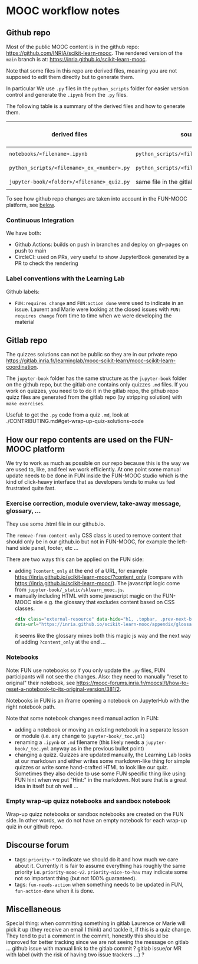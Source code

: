 # MOOC workflow notes

## Github repo

Most of the public MOOC content is in the github repo:
https://github.com/INRIA/scikit-learn-mooc. The rendered version of the
`main` branch is at: https://inria.github.io/scikit-learn-mooc.

Note that some files in this repo are derived files, meaning you are not
supposed to edit them directly but to generate them.

In particular We use `.py` files in the `python_scripts` folder for easier
version control and generate the `.ipynb` from the `.py` files.

The following table is a summary of the derived files and how to generate them.

| derived files                              | source files                                | command to generate |
| ------------------------------------------ | ------------------------------------------- | ------------------- |
| `notebooks/<filename>.ipynb`               | `python_scripts/<filename.py>`              | `make notebooks`    |
| `python_scripts/<filename>_ex_<number>.py` | `python_scripts/<filename>_sol_<number.py>` | `make exercises`    |
| `jupyter-book/<folder>/<filename>_quiz.py` | same file in the gitlab repo                | `make quizzes`      |

To see how github repo changes are taken into account in the FUN-MOOC platform,
see [below](#how-our-repo-contents-are-used-on-the-fun-mooc-platform).

### Continuous Integration

We have both:
- Github Actions: builds on push in branches and deploy on gh-pages on push to
  main
- CircleCI: used on PRs, very useful to show JupyterBook generated by a PR to
  check the rendering

### Label conventions with the Learning Lab

Github labels:
- `FUN:requires change` and `FUN:action done` were used to indicate in an
  issue. Laurent and Marie were looking at the closed issues with `FUN:
  requires change` from time to time when we were developing the material

## Gitlab repo

The quizzes solutions can not be public so they are in our private repo
https://gitlab.inria.fr/learninglab/mooc-scikit-learn/mooc-scikit-learn-coordination.

The `jupyter-book` folder has the same structure as the `jupyter-book` folder
on the github repo, but the gitlab one contains only quizzes `.md` files. If
you work on quizzes, you need to to do it in the gitlab repo, the github repo
quizz files are generated from the gitlab repo (by stripping solution) with
`make exercises`.

Useful: to get the `.py` code from a quiz `.md`, look at
./CONTRIBUTING.md#get-wrap-up-quiz-solutions-code

## How our repo contents are used on the FUN-MOOC platform

We try to work as much as possible on our repo because this is the way we are
used to, like, and feel we work efficiently. At one point some manual update
needs to be done in FUN inside the FUN-MOOC studio which is the kind of
click-heavy interface that as developers tends to make us feel frustrated quite
fast.

### Exercise correction, module overview, take-away message, glossary, ...

They use some .html file in our github.io.

The `remove-from-content-only` CSS class is used to remove content that should
only be in our github.io but not in FUN-MOOC, for example the left-hand side
panel, footer, etc ...

There are two ways this can be applied on the FUN side:
- adding `?content_only` at the end of a URL, for example
  https://inria.github.io/scikit-learn-mooc/?content_only (compare with
  https://inria.github.io/scikit-learn-mooc/). The javascript logic come from
  `jupyter-book/_static/sklearn_mooc.js`.
- manually including HTML with some javascript magic on the FUN-MOOC side e.g.
  the glossary that excludes content based on CSS classes.
  ```html
  <div class="external-resource" data-hide="h1, .topbar, .prev-next-bottom, .footer, .site-navigation, .headerlink"
  data-url="https://inria.github.io/scikit-learn-mooc/appendix/glossary.html?content_only">
  ```
  it seems like the glossary mixes both this magic js way and the next way
  of adding `?content_only` at the end ...

### Notebooks

Note: FUN use notebooks so if you only update the `.py` files, FUN participants
will not see the changes. Also: they need to manually "reset to original" their
notebook, see
https://mooc-forums.inria.fr/moocsl/t/how-to-reset-a-notebook-to-its-original-version/381/2.

Notebooks in FUN is an iframe opening a notebook on JupyterHub with the right
notebook path.

Note that some notebook changes need manual action in FUN:

- adding a notebook or moving an existing notebook in a separate lesson or
  module (i.e. any change to `jupyter-book/_toc.yml`)
- renaming a `.ipynb` or `.md` filename (this likely needs a
  `jupyter-book/_toc.yml` anyway as in the previous bullet point)
- changing a quizz. Quizzes are updated manually, the Learning Lab looks at our
  markdown and either writes some markdown-like thing for simple quizzes or
  write some hand-crafted HTML to look like our quiz. Sometimes they also
  decide to use some FUN specific thing like using FUN hint when we put "Hint:"
  in the markdown. Not sure that is a great idea in itself but oh well ...

### Empty wrap-up quizz notebooks and sandbox notebook

Wrap-up quizz notebooks or sandbox notebooks are created on the FUN side. In other words, we do not have
an empty notebook for each wrap-up quiz in our github repo.

## Discourse forum

- tags: `priority-*` to indicate we should do it and how much we care about it.
  Currently it is fair to assume everything has roughly the same priority i.e.
  `priority-mooc-v2`. `priority-nice-to-hav` may indicate some not so important
  thing (but not 100% guaranteed).
- tags: `fun-needs-action` when something needs to be updated in FUN,
  `fun-action-done` when it is done.

## Miscellaneous

Special thing: when committing something in gitlab Laurence or Marie will pick
it up (they receive an email I think) and tackle it, if this is a quiz change.
They tend to put a comment in the commit, honestly this should be improved for
better tracking since we are not seeing the message on gitlab ... github issue
with manual link to the gitlab commit ? gitlab issue/or MR with label (with the
risk of having two issue trackers ...) ?
